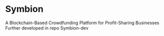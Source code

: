 # Symbion
A Blockchain-Based Crowdfunding Platform for Profit-Sharing Businesses
Further developed in repo Symbion-dev
